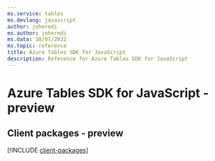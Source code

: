 ```yaml
---
ms.service: tables
ms.devlang: javascript
author: joheredi
ms.author: joheredi
ms.data: 10/07/2022
ms.topic: reference
title: Azure Tables SDK for JavaScript
description: Reference for Azure Tables SDK for JavaScript
---
```

# Azure Tables SDK for JavaScript - preview

## Client packages - preview
[!INCLUDE [client-packages](tables-client-index.md)]

